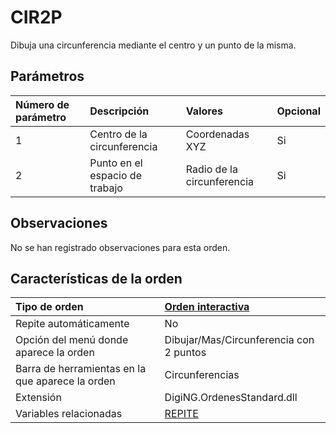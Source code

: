 # CIR2P

Dibuja una circunferencia mediante el centro y un punto de la misma.

## Parámetros

| Número de parámetro | Descripción | Valores | Opcional |
| :--- | :--- | :--- | :--- |
| 1 | Centro de la circunferencia | Coordenadas XYZ | Si |
| 2 | Punto en el espacio de trabajo | Radio de la circunferencia | Si |

## Observaciones

No se han registrado observaciones para esta orden.

## Características de la orden

| Tipo de orden | [Orden interactiva](cir2p.md) |
| :--- | :--- |
| Repite automáticamente | No |
| Opción del menú donde aparece la orden | Dibujar/Mas/Circunferencia con 2 puntos |
| Barra de herramientas en la que aparece la orden | Circunferencias |
| Extensión | DigiNG.OrdenesStandard.dll |
| Variables relacionadas | [REPITE](/digi3d-net/referencia/ventana-de-dibujo/variables/r/repite.md) |

